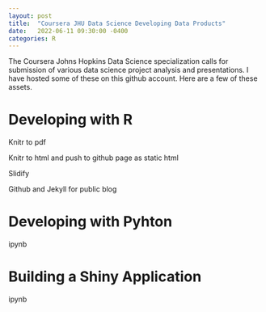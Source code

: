 ```yaml
---
layout: post
title:  "Coursera JHU Data Science Developing Data Products"
date:   2022-06-11 09:30:00 -0400
categories: R
---
```

The Coursera Johns Hopkins Data Science specialization calls for submission of various data science project analysis and presentations. I have hosted some of these on this github account. Here are a few of these assets.


# Developing with R

Knitr to pdf

Knitr to html and push to github page as static html

Slidify

Github and Jekyll for public blog


# Developing with Pyhton

ipynb

# Building a Shiny Application 

ipynb